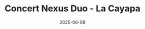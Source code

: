 ---
title: "Concert Nexus Duo - La Cayapa"
date: "2025-06-08"
time: "15:00"
location: "Paris 12ème"
show_contact_button: true
weight: 1 # Default weight
---